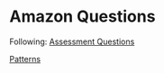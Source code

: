 # Amazon Questions

Following: [Assessment Questions](https://leetcode.com/discuss/interview-question/344650/Amazon-Online-Assessment-Questions)

[Patterns](https://medium.com/hackernoon/14-patterns-to-ace-any-coding-interview-question-c5bb3357f6ed)